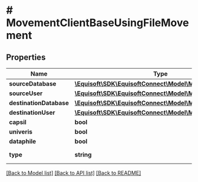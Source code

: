 # # MovementClientBaseUsingFileMovement

## Properties

Name | Type | Description | Notes
------------ | ------------- | ------------- | -------------
**sourceDatabase** | [**\Equisoft\SDK\EquisoftConnect\Model\MovementDatabase**](MovementDatabase.md) |  |
**sourceUser** | [**\Equisoft\SDK\EquisoftConnect\Model\MovementUser**](MovementUser.md) |  |
**destinationDatabase** | [**\Equisoft\SDK\EquisoftConnect\Model\MovementDatabase**](MovementDatabase.md) |  |
**destinationUser** | [**\Equisoft\SDK\EquisoftConnect\Model\MovementUser**](MovementUser.md) |  |
**capsil** | **bool** |  | [optional]
**univeris** | **bool** |  | [optional]
**dataphile** | **bool** |  | [optional]
**type** | **string** |  | [default to TYPE_CLIENTBASE_USING_FILE]

[[Back to Model list]](../../README.md#models) [[Back to API list]](../../README.md#endpoints) [[Back to README]](../../README.md)
